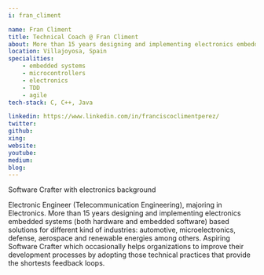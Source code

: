 ```yaml
---
i: fran_climent

name: Fran Climent
title: Technical Coach @ Fran Climent
about: More than 15 years designing and implementing electronics embedded systems
location: Villajoyosa, Spain
specialities:
    - embedded systems
    - microcontrollers
    - electronics
    - TDD
    - agile
tech-stack: C, C++, Java

linkedin: https://www.linkedin.com/in/franciscoclimentperez/
twitter: 
github: 
xing: 
website: 
youtube: 
medium: 
blog: 
---
```


Software Crafter with electronics background

Electronic Engineer (Telecommunication Engineering), majoring in Electronics. More than 15 years designing and implementing electronics embedded systems (both hardware and embedded software) based solutions for different kind of industries: automotive, microelectronics, defense, aerospace and renewable energies among others. Aspiring Software Crafter which occasionally helps organizations to improve their development processes by adopting those technical practices that provide the shortests feedback loops.